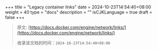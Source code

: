 +++
title = "Legacy container links"
date = 2024-10-23T14:54:40+08:00
weight = 40
type = "docs"
description = ""
isCJKLanguage = true
draft = false
+++

> 原文: [https://docs.docker.com/engine/network/links/](https://docs.docker.com/engine/network/links/)
>
> 收录该文档的时间：`2024-10-23T14:54:40+08:00`
